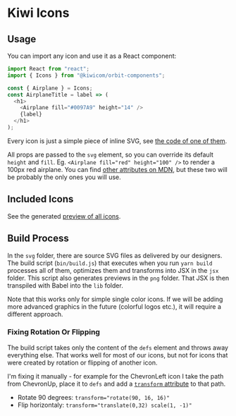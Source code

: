 # Kiwi Icons

## Usage

You can import any icon and use it as a React component:

```js
import React from "react";
import { Icons } from "@kiwicom/orbit-components";

const { Airplane } = Icons;
const AirplaneTitle = label => (
  <h1>
    <Airplane fill="#0097A9" height="14" />
    {label}
  </h1>
);
```

Every icon is just a simple piece of inline SVG, see [the code of one of them](./airplane.jsx).

All props are passed to the `svg` element, so you can override its default `height` and `fill`. Eg. `<Airplane fill="red" height="100" />` to render a 100px red airplane. You can find [other attributes on MDN](https://developer.mozilla.org/en-US/docs/Web/SVG/Element/svg), but these two will be probably the only ones you will use.

## Included Icons

See the generated [preview of all icons](./icons.md).

## Build Process

In the `svg` folder, there are source SVG files as delivered by our designers. The build script (`bin/build.js`) that executes when you run `yarn build` processes all of them, optimizes them and transforms into JSX in the `jsx` folder. This script also generates previews in the `png` folder. That JSX is then transpiled with Babel into the `lib` folder.

Note that this works only for simple single color icons. If we will be adding more advanced graphics in the future (colorful logos etc.), it will require a different approach.

### Fixing Rotation Or Flipping

The build script takes only the content of the `defs` element and throws away everything else. That works well for most of our icons, but not for icons that were created by rotation or flipping of another icon.

I'm fixing it manually - for example for the ChevronLeft icon I take the path from ChevronUp, place it to `defs` and add a [`transform` attribute](https://developer.mozilla.org/en-US/docs/Web/SVG/Attribute/transform) to that path.

* Rotate 90 degrees: `transform="rotate(90, 16, 16)"`
* Flip horizontaly: `transform="translate(0,32) scale(1, -1)"`
